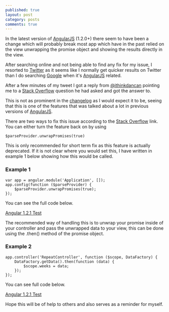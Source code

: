 ```yaml
---
published: true
layout: post
category: posts
comments: true
---
```


In the latest version of [AngularJS][] (1.2.0+) there seem to have been a change which will probably break most app which have in the past relied on the view unwrapping the promise object and showing the results directly in the view.

After searching online and not being able to find any fix for my issue, I resorted to [Twitter][] as it seems like I normally get quicker results on Twitter than I do searching [Google][] when it's [AngularJS][] related.

After a few minutes of my tweet I got a reply from [@ithinkdancan](https://twitter.com/ithinkdancan) pointing me to a [Stack Overflow][stackoverflow] question he had asked and got the answer to.

This is not as prominent in the [changelog][] as I would expect it to be, seeing that this is one of the features that was talked about a lot in previous versions of [AngularJS][].

There are two ways to fix this issue according to the [Stack Overflow][stackoverflow] link. You can either turn the feature back on by using

	$parseProvider.unwrapPromises(true)

This is only recommended for short term fix as this feature is actually deprecated. If it is not clear where you would set this, I have written in example 1 below showing how this would be called.

### Example 1

	var app = angular.module('Application', []);
	app.config(function ($parseProvider) {
		$parseProvider.unwrapPromises(true);
	});
    
You can see the full code below.

<a class="jsbin-embed" href="http://jsbin.com/asOQeHU/2/embed?js">Angular 1.2.1 Test</a><script src="http://static.jsbin.com/js/embed.js"></script>
    
The recommended way of handling this is to unwrap your promise inside of your controller and pass the unwrapped data to your view, this can be done using the .then() method of the promise object.

### Example 2

	app.controller('RepeatController', function ($scope, DataFactory) {
  		DataFactory.getData().then(function (data) {
    		$scope.weeks = data;
  		});
	});
    
You can see full code below.

<a class="jsbin-embed" href="http://jsbin.com/UwuJacI/1/embed?js">Angular 1.2.1 Test</a><script src="http://static.jsbin.com/js/embed.js"></script>

Hope this will be of help to others and also serves as a reminder for myself.

[Twitter]: http://twitter.com
[Google]: http://www.google.com
[changelog]: https://github.com/angular/angular.js/blob/master/CHANGELOG.md#bug-fixes-2
[AngularJS]: http://angularjs.org
[stackoverflow]: http://stackoverflow.com/questions/19472017/angularjs-promise-not-binding-to-template-in-1-2
